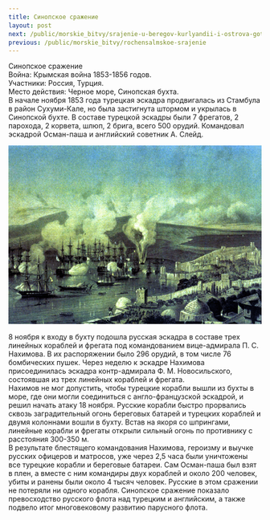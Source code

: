 ```yaml
---
title: Синопское сражение
layout: post
next: /public/morskie_bitvy/srajenie-u-beregov-kurlyandii-i-ostrova-gotland
previous: /public/morskie_bitvy/rochensalmskoe-srajenie
---
```


Синопское сражение   
Война: Крымская война 1853-1856 годов.  
Участники: Россия, Турция.  
Место действия: Черное море, Синопская бухта.  
В начале ноября 1853 года турецкая эскадра продвигалась из Стамбула в район Сухуми-Кале, но была застигнута штормом и укрылась в Синопской бухте. В составе турецкой эскадры были 7 фрегатов, 2 парохода, 2 корвета, шлюп, 2 брига, всего 500 орудий. Командовал эскадрой Осман-паша и английский советник А. Слейд.  
  

![](/assets/img/sinop(1).gif)  

  
8 ноября к входу в бухту подошла русская эскадра в составе трех линейных кораблей и фрегата под командованием вице-адмирала П. С. Нахимова. В их распоряжении было 296 орудий, в том числе 76 бомбических пушек. Через неделю к эскадре Нахимова присоединилась эскадра контр-адмирала Ф. М. Новосильского, состоявшая из трех линейных кораблей и фрегата.  
Нахимов не мог допустить, чтобы турецкие корабли вышли из бухты в море, где они могли соединиться с англо-французской эскадрой, и решил начать атаку 18 ноября. Русские корабли быстро прорвались сквозь заградительный огонь береговых батарей и турецких кораблей и двумя колоннами вошли в бухту. Встав на якоря со шпрингами, линейные корабли и фрегаты открыли сильный огонь по противнику с расстояния 300-350 м.   
В результате блестящего командования Нахимова, героизму и выучке русских офицеров и матросов, уже через 2,5 часа были уничтожены все турецкие корабли и береговые батареи. Сам Осман-паша был взят в плен, а вместе с ним командиры двух кораблей и около 200 человек, убиты и ранены были около 4 тысяч человек. Русские в этом сражении не потеряли ни одного корабля. Синопское сражение показало превосходство русского флота над турецким и английским, а также подвело итог многовековому развитию парусного флота.